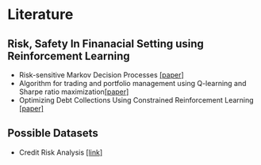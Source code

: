 # Literature

## Risk, Safety In Finanacial Setting using Reinforcement Learning
- Risk-sensitive Markov Decision Processes [[paper]](https://depositonce.tu-berlin.de/bitstream/11303/4889/1/shen_yun.pdf)
- Algorithm for trading and portfolio management using Q-learning and Sharpe ratio maximization[[paper]](https://pdfs.semanticscholar.org/dce6/ee62dad73fce9a4788c3f737204e32eab44c.pdf)
- Optimizing Debt Collections Using Constrained Reinforcement Learning [[paper]](http://www.cs.wayne.edu/~reddy/Papers/KDD10.pdf)

## Possible Datasets
- Credit Risk Analysis [[link]](http://www.creditriskanalytics.net/datasets-private.html)
